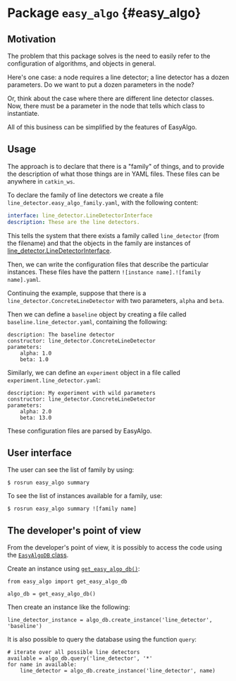 # Package `easy_algo` {#easy_algo}

<move-here src="#easy_algo-autogenerated"/>

## Motivation

The problem that this package solves is the need
to easily refer to the configuration of algorithms, and objects in general.

Here's one case: a node requires a line detector; a line detector
has a dozen parameters. Do we want to put a dozen parameters in the node?

Or, think about the case where there are different line detector classes.
Now, there must be a parameter in the node that tells which class to instantiate.

All of this business can be simplified by the features of EasyAlgo.

## Usage

The approach is to declare that there is a "family" of things, and to provide
the description of what those things are in YAML files.
These files can be anywhere in `catkin_ws`.

To declare the family of line detectors we create  a file
 `line_detector.easy_algo_family.yaml`,
with the following content:

```yaml
interface: line_detector.LineDetectorInterface
description: These are the line detectors.
```

This tells the system that there exists a family called `line_detector` (from the filename)
and that the objects in the family are instances of [line_detector.LineDetectorInterface](python:line_detector.LineDetectorInterface).

Then, we can write the configuration files that describe the particular instances.
These files have the pattern `![instance name].![family name].yaml`.

Continuing the example, suppose that there is a `line_detector.ConcreteLineDetector` with two parameters, `alpha` and `beta`.

Then we can define a `baseline` object by creating a file called `baseline.line_detector.yaml`,
containing the following:

    description: The baseline detector
    constructor: line_detector.ConcreteLineDetector
    parameters:
        alpha: 1.0
        beta: 1.0

Similarly, we can define an `experiment` object in a file called `experiment.line_detector.yaml`:

    description: My experiment with wild parameters
    constructor: line_detector.ConcreteLineDetector
    parameters:
        alpha: 2.0
        beta: 13.0

These configuration files are parsed by EasyAlgo.

## User interface

The user can see the list of family by using:

    $ rosrun easy_algo summary

To see the list of instances available for a family, use:

    $ rosrun easy_algo summary ![family name]


## The developer's point of view

From the developer's point of view, it is possibly
to access the code using the [`EasyAlgoDB` class](python:easy_algo.EasyAlgoDB).

Create an instance using [`get_easy_algo_db()`](python:easy_algo.get_easy_algo_db):

    from easy_algo import get_easy_algo_db

    algo_db = get_easy_algo_db()

Then create an instance like the following:

    line_detector_instance = algo_db.create_instance('line_detector', 'baseline')

It is also possible to query the database using the function `query`:

    # iterate over all possible line detectors
    available = algo_db.query('line_detector', '*'
    for name in available:
        line_detector = algo_db.create_instance('line_detector', name)
